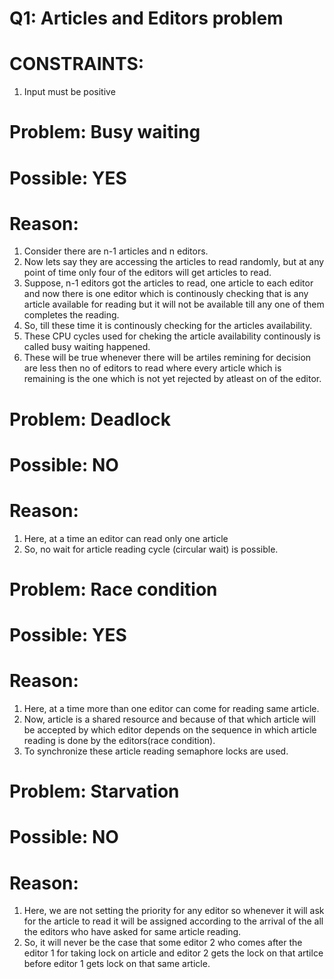 # Q1: Articles and Editors problem

# CONSTRAINTS:
1. Input must be positive

# Problem: Busy waiting
# Possible: YES
# Reason:
1. Consider there are n-1 articles and n editors.
2. Now lets say they are accessing the articles to read randomly,
but at any point of time only four of the editors will get 
articles to read.
3. Suppose, n-1 editors got the articles to read, one article to each 
editor and now there is one editor which is continously checking that is any article available for reading but it will not be available till any one of them completes the reading.
4. So, till these time it is continously checking for the articles availability.
5. These CPU cycles used for cheking the article availability continously is called busy waiting happened.
6. These will be true whenever there will be artiles remining for decision are less then no of editors to read where every article
which is remaining is the one which is not yet rejected by atleast
on of the editor.

# Problem: Deadlock
# Possible: NO
# Reason:
1. Here, at a time an editor can read only one article
2. So, no wait for article reading cycle (circular wait) is possible.

# Problem: Race condition
# Possible: YES
# Reason:
1. Here, at a time more than one editor can come for reading same article.
2. Now, article is a shared resource and because of that which article will be accepted by which editor
depends on the sequence in which article reading is done by the editors(race condition).
3. To synchronize these article reading semaphore locks are used.

# Problem: Starvation
# Possible: NO
# Reason:
1. Here, we are not setting the priority for any editor so whenever it will ask for the article to read
it will be assigned according to the arrival of the all the editors who have asked for same article reading.
2. So, it will never be the case that some editor 2 who comes after the editor 1 for taking lock on article and editor 2 gets the lock on that artilce before editor 1 gets lock on that same article.